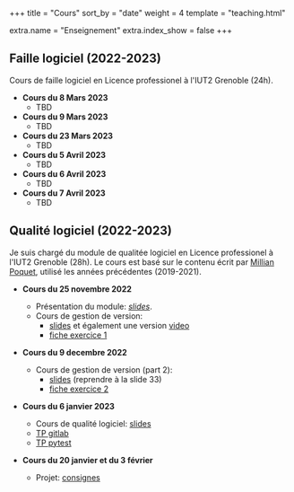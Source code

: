 +++
title = "Cours"
sort_by = "date"
weight = 4
template = "teaching.html"

extra.name = "Enseignement"
extra.index_show = false
+++

## Faille logiciel (2022-2023)

Cours de faille logiciel en Licence professionel à l'IUT2 Grenoble (24h).

- **Cours du 8 Mars 2023**
    - TBD
- **Cours du 9 Mars 2023**
    - TBD
- **Cours du 23 Mars 2023**
    - TBD
- **Cours du 5 Avril 2023**
    - TBD
- **Cours du 6 Avril 2023**
    - TBD
- **Cours du 7 Avril 2023**
    - TBD

## Qualité logiciel (2022-2023)

Je suis chargé du module de qualitée logiciel en Licence professionel à l'IUT2 Grenoble (28h).
Le cours est basé sur le contenu écrit par [Millian Poquet](https://mpoquet.github.io/teaching.html#software-quality-2019-2021), utilisé les années précédentes (2019-2021).

   - **Cours du 25 novembre 2022**
      - Présentation du module: *[slides](/files/teaching/2022-software-quality/software-quality-intro.pdf)*.
      - Cours de gestion de version:
        - [slides](https://mpoquet.github.io/_downloads/a588a6355c4a60fdfa678ef830f1dccc/slides-version-control.pdf) et également une version [video](https://www.youtube.com/playlist?list=PLX8t_yeFhVAkUciuUvmB77jIV826dLBRr)
        - [fiche exercice 1](/files/teaching/2022-software-quality/1-getting-started.pdf)

   - **Cours du 9 decembre 2022**
      - Cours de gestion de version (part 2):
        - [slides](https://mpoquet.github.io/_downloads/a588a6355c4a60fdfa678ef830f1dccc/slides-version-control.pdf) (reprendre à la slide 33)
        - [fiche exercice 2](/files/teaching/2022-software-quality/2-branches-and-conflicts.pdf)

   - **Cours du 6 janvier 2023**
       - Cours de qualité logiciel: [slides](/files/teaching/2022-software-quality/software-quality.pdf)
       - [TP gitlab](/files/teaching/2022-software-quality/3-gitlab-project-init.pdf)
       - [TP pytest](/files/teaching/2022-software-quality/4-pytest.pdf)

   - **Cours du 20 janvier et du 3 février**
       - Projet: [consignes](https://gitlab.com/soq-assr-22-23/project-dotfiles/-/blob/master/Assignement.md)
